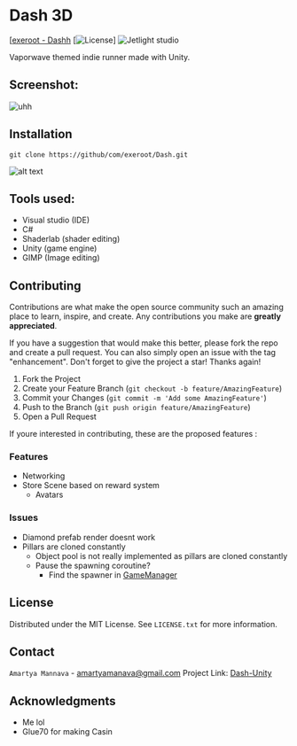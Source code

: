 # Dash 3D

[[exeroot - Dashh](https://img.shields.io/static/v1?label=exeroot&message=Dash&color=blueviolet&logo=github)
[![License](https://img.shields.io/badge/License-MIT-blueviolet)]
![Jetlight studio](https://img.shields.io/badge/Made%20by-Jetlight%20studio-blue.svg?color=082544)

Vaporwave themed indie runner made with Unity. 


## Screenshot:
![uhh](https://github.com/exeroot/Dash/blob/master/Images/new.PNG)

## Installation 

``` cd file/path
git clone https://github/com/exeroot/Dash.git
```


![alt text](https://github.com/exeroot/Dash/blob/master/Images/Capture.PNG)


## Tools used:
* Visual studio (IDE)
* C# 
* Shaderlab (shader editing)
* Unity (game engine)
* GIMP (Image editing)


## Contributing

Contributions are what make the open source community such an amazing place to learn, inspire, and create. Any contributions you make are **greatly appreciated**.

If you have a suggestion that would make this better, please fork the repo and create a pull request. You can also simply open an issue with the tag "enhancement".
Don't forget to give the project a star! Thanks again!

1. Fork the Project
2. Create your Feature Branch (`git checkout -b feature/AmazingFeature`)
3. Commit your Changes (`git commit -m 'Add some AmazingFeature'`)
4. Push to the Branch (`git push origin feature/AmazingFeature`)
5. Open a Pull Request

If youre interested in contributing, these are the proposed features :

### Features 
- Networking 
- Store Scene based on reward system
    - Avatars

### Issues 
- Diamond prefab render doesnt work
- Pillars are cloned constantly 
    - Object pool is not really implemented as pillars are cloned constantly 
    - Pause the spawning coroutine?
        - Find the spawner in [GameManager](https://github.com/exeroot/Dash/Assets/Scripts/GameManager)

## License

Distributed under the MIT License. See `LICENSE.txt` for more information.

<!-- CONTACT -->
## Contact

`Amartya Mannava` - amartyamanava@gmail.com
Project Link: [Dash-Unity](https://github.com/exeroot/Dash)

<!-- ACKNOWLEDGMENTS -->
## Acknowledgments

* Me lol
* Glue70 for making Casin
